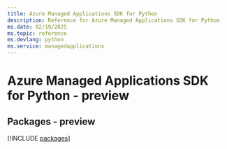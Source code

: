 ```yaml
---
title: Azure Managed Applications SDK for Python
description: Reference for Azure Managed Applications SDK for Python
ms.date: 02/19/2025
ms.topic: reference
ms.devlang: python
ms.service: managedapplications
---
```

# Azure Managed Applications SDK for Python - preview
## Packages - preview
[!INCLUDE [packages](managed-applications-index.md)]